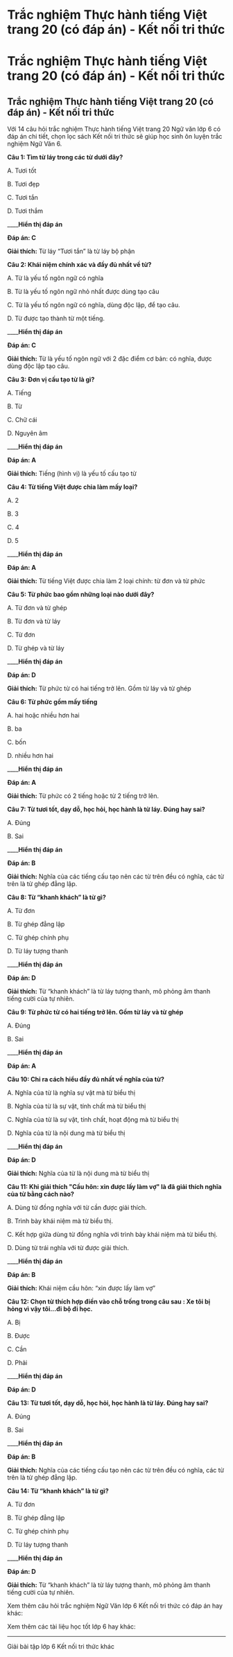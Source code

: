 # Trắc nghiệm Thực hành tiếng Việt trang 20 (có đáp án) - Kết nối tri thức

# Trắc nghiệm Thực hành tiếng Việt trang 20 (có đáp án) - Kết nối tri thức

## Trắc nghiệm Thực hành tiếng Việt trang 20 (có đáp án) - Kết nối tri thức

Với 14 câu hỏi trắc nghiệm Thực hành tiếng Việt trang 20 Ngữ văn lớp 6 có đáp án chi tiết, chọn lọc sách Kết nối tri thức sẽ giúp học sinh ôn luyện trắc nghiệm Ngữ Văn 6.

**Câu 1: Tìm từ láy trong các từ dưới đây?**

A. Tươi tốt

B. Tươi đẹp

C. Tươi tắn

D. Tươi thắm

____**Hiển thị đáp án**

**Đáp án: C**

**Giải thích:** Từ láy “Tươi tắn” là từ láy bộ phận

**Câu 2: Khái niệm chính xác và đầy đủ nhất về từ?**

A. Từ là yếu tố ngôn ngữ có nghĩa

B. Từ là yếu tố ngôn ngữ nhỏ nhất được dùng tạo câu

C. Từ là yếu tố ngôn ngữ có nghĩa, dùng độc lập, để tạo câu.

D. Từ được tạo thành từ một tiếng.

____**Hiển thị đáp án**

**Đáp án: C**

**Giải thích:** Từ là yếu tố ngôn ngữ với 2 đặc điểm cơ bản: có nghĩa, được dùng độc lập tạo câu.

**Câu 3: Đơn vị cấu tạo từ là gì?**

A. Tiếng

B. Từ

C. Chữ cái

D. Nguyên âm

____**Hiển thị đáp án**

**Đáp án: A**

**Giải thích:** Tiếng (hình vị) là yếu tố cấu tạo từ

**Câu 4: Từ tiếng Việt được chia làm mấy loại?**

A. 2

B. 3

C. 4

D. 5

____**Hiển thị đáp án**

**Đáp án: A**

**Giải thích:** Từ tiếng Việt được chia làm 2 loại chính: từ đơn và từ phức

**Câu 5: Từ phức bao gồm những loại nào dưới đây?**

A. Từ đơn và từ ghép

B. Từ đơn và từ láy

C. Từ đơn

D. Từ ghép và từ láy

____**Hiển thị đáp án**

**Đáp án: D**

**Giải thích:** Từ phức từ có hai tiếng trở lên. Gồm từ láy và từ ghép

**Câu 6: Từ phức gồm mấy tiếng**

A. hai hoặc nhiều hơn hai

B. ba

C. bốn

D. nhiều hơn hai

____**Hiển thị đáp án**

**Đáp án: A**

**Giải thích:** Từ phức có 2 tiếng hoặc từ 2 tiếng trở lên.

**Câu 7: Từ tươi tốt, dạy dỗ, học hỏi, học hành là từ láy. Đúng hay sai?**

A. Đúng

B. Sai

____**Hiển thị đáp án**

**Đáp án: B**

**Giải thích:** Nghĩa của các tiếng cấu tạo nên các từ trên đều có nghĩa, các từ trên là từ ghép đẳng lập.

**Câu 8: Từ “khanh khách” là từ gì?**

A. Từ đơn

B. Từ ghép đẳng lập

C. Từ ghép chính phụ

D. Từ láy tượng thanh

____**Hiển thị đáp án**

**Đáp án: D**

**Giải thích:** Từ “khanh khách” là từ láy tượng thanh, mô phỏng âm thanh tiếng cười của tự nhiên.

**Câu 9: Từ phức từ có hai tiếng trở lên. Gồm từ láy và từ ghép**

A. Đúng

B. Sai

____**Hiển thị đáp án**

**Đáp án: A**

**Câu 10: Chỉ ra cách hiểu đầy đủ nhất về nghĩa của từ?**

A. Nghĩa của từ là nghĩa sự vật mà từ biểu thị

B. Nghĩa của từ là sự vật, tính chất mà từ biểu thị

C. Nghĩa của từ là sự vật, tính chất, hoạt động mà từ biểu thị

D. Nghĩa của từ là nội dung mà từ biểu thị

____**Hiển thị đáp án**

**Đáp án: D**

**Giải thích:** Nghĩa của từ là nội dung mà từ biểu thị

**Câu 11: Khi giải thích "Cầu hôn: xin được lấy làm vợ" là đã giải thích nghĩa của từ bằng cách nào?**

A. Dùng từ đồng nghĩa với từ cần được giải thích.

B. Trình bày khái niệm mà từ biểu thị.

C. Kết hợp giữa dùng từ đồng nghĩa với trình bày khái niệm mà từ biểu thị.

D. Dùng từ trái nghĩa với từ được giải thích.

____**Hiển thị đáp án**

**Đáp án: B**

**Giải thích:** Khái niệm cầu hôn: “xin được lấy làm vợ”

**Câu 12: Chọn từ thích hợp điền vào chỗ trống trong câu sau : Xe tôi bị hỏng vì vậy tôi...đi bộ đi học.**

A. Bị

B. Được

C. Cần

D. Phải

____**Hiển thị đáp án**

**Đáp án: D**

**Câu 13: Từ tươi tốt, dạy dỗ, học hỏi, học hành là từ láy. Đúng hay sai?**

A. Đúng

B. Sai

____**Hiển thị đáp án**

**Đáp án: B**

**Giải thích:** Nghĩa của các tiếng cấu tạo nên các từ trên đều có nghĩa, các từ trên là từ ghép đẳng lập.

**Câu 14: Từ “khanh khách” là từ gì?**

A. Từ đơn

B. Từ ghép đẳng lập

C. Từ ghép chính phụ

D. Từ láy tượng thanh

____**Hiển thị đáp án**

**Đáp án: D**

**Giải thích:** Từ “khanh khách” là từ láy tượng thanh, mô phỏng âm thanh tiếng cười của tự nhiên.

Xem thêm câu hỏi trắc nghiệm Ngữ Văn lớp 6 Kết nối tri thức có đáp án hay khác:

Xem thêm các tài liệu học tốt lớp 6 hay khác:

* * *

Giải bài tập lớp 6 Kết nối tri thức khác
